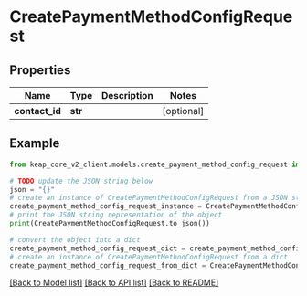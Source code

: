 # CreatePaymentMethodConfigRequest


## Properties

Name | Type | Description | Notes
------------ | ------------- | ------------- | -------------
**contact_id** | **str** |  | [optional] 

## Example

```python
from keap_core_v2_client.models.create_payment_method_config_request import CreatePaymentMethodConfigRequest

# TODO update the JSON string below
json = "{}"
# create an instance of CreatePaymentMethodConfigRequest from a JSON string
create_payment_method_config_request_instance = CreatePaymentMethodConfigRequest.from_json(json)
# print the JSON string representation of the object
print(CreatePaymentMethodConfigRequest.to_json())

# convert the object into a dict
create_payment_method_config_request_dict = create_payment_method_config_request_instance.to_dict()
# create an instance of CreatePaymentMethodConfigRequest from a dict
create_payment_method_config_request_from_dict = CreatePaymentMethodConfigRequest.from_dict(create_payment_method_config_request_dict)
```
[[Back to Model list]](../README.md#documentation-for-models) [[Back to API list]](../README.md#documentation-for-api-endpoints) [[Back to README]](../README.md)


